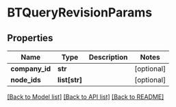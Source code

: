 # BTQueryRevisionParams

## Properties
Name | Type | Description | Notes
------------ | ------------- | ------------- | -------------
**company_id** | **str** |  | [optional] 
**node_ids** | **list[str]** |  | [optional] 

[[Back to Model list]](../README.md#documentation-for-models) [[Back to API list]](../README.md#documentation-for-api-endpoints) [[Back to README]](../README.md)


